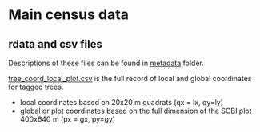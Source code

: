 # Main census data

## rdata and csv files

Descriptions of these files can be found in [metadata](https://github.com/SCBI-ForestGEO/SCBI-ForestGEO-Data/tree/master/tree_main_census/metadata) folder.

[tree_coord_local_plot.csv](https://github.com/SCBI-ForestGEO/SCBI-ForestGEO-Data/blob/master/tree_main_census/data/census-csv-files/tree_coord_local_plot.csv) is the full record of local and global coordinates for tagged trees. 

- local coordinates based on 20x20 m quadrats (qx = lx, qy=ly) 
- global or plot coordinates based on the full dimension of the SCBI plot 400x640 m (px = gx, py=gy)
